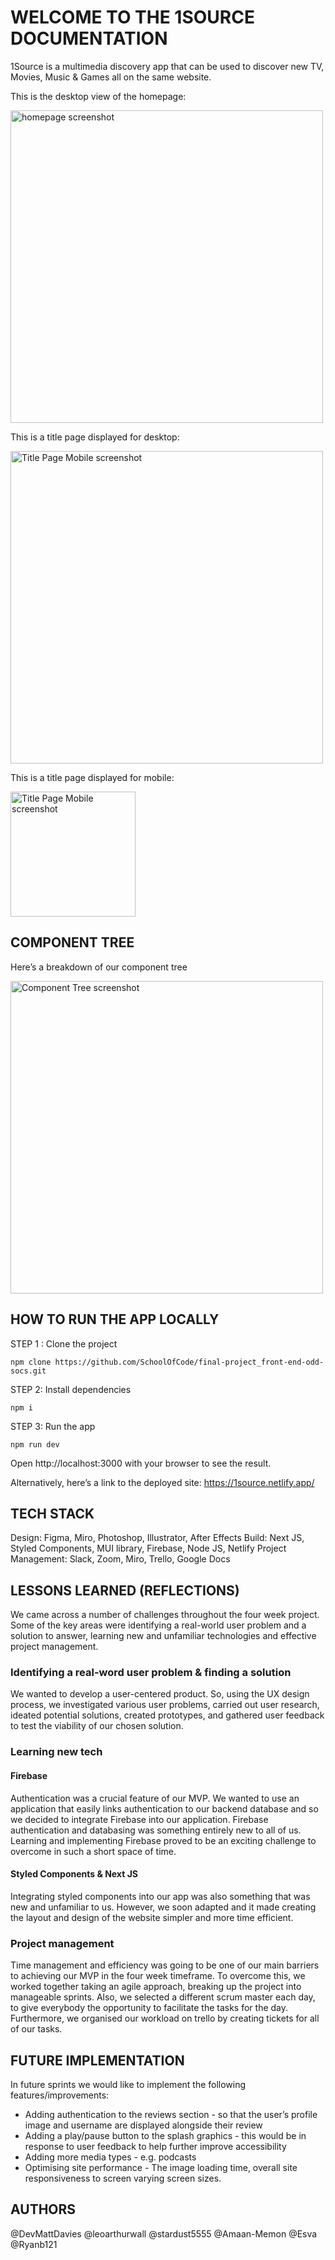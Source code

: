 # WELCOME TO THE 1SOURCE DOCUMENTATION

1Source is a multimedia discovery app that can be used to discover new TV, Movies, Music & Games all on the same website. 

This is the desktop view of the homepage:


<img src="./public/assets/readmeImages/HomepageDesktop.png" alt="homepage screenshot" width="500px" />

This is a title page displayed for desktop:


<img src="./public/assets/readmeImages/TitleDesktop.png" alt="Title Page Mobile screenshot" width="500px" />

This is a title page displayed for mobile:


<img src="./public/assets/readmeImages/TitleMobile.png" alt="Title Page Mobile screenshot" width="200px" />
 

## COMPONENT TREE

Here’s a breakdown of our component tree

<img src="./public/assets/readmeImages/ComponentTree.png" alt="Component Tree screenshot" width="500px" />


## HOW TO RUN THE APP LOCALLY

STEP 1 : Clone the project
```
npm clone https://github.com/SchoolOfCode/final-project_front-end-odd-socs.git
```

STEP 2: Install dependencies
```
npm i
```
STEP 3: Run the app
```
npm run dev
```
Open http://localhost:3000 with your browser to see the result.

Alternatively, here’s a link to the deployed site:
https://1source.netlify.app/ 


## TECH STACK

Design: Figma, Miro, Photoshop, Illustrator, After Effects
Build: Next JS, Styled Components, MUI library, Firebase, Node JS, Netlify
Project Management: Slack, Zoom, Miro, Trello, Google Docs


## LESSONS LEARNED (REFLECTIONS)

We came across a number of challenges throughout the four week project. Some of the key areas were identifying a real-world user problem and a solution to answer, learning new and unfamiliar technologies and effective project management. 

### Identifying a real-word user problem & finding a solution

We wanted to develop a user-centered product. So, using the UX design process, we investigated various user problems, carried out user research, ideated potential solutions, created prototypes, and gathered user feedback to test the viability of our chosen solution.

### Learning new tech

#### Firebase
Authentication was a crucial feature of our MVP. We wanted to use an application that easily links authentication to our backend database and so we decided to integrate Firebase into our application. Firebase authentication and databasing was something entirely new to all of us. Learning and implementing Firebase proved to be an exciting challenge to overcome in such a short space of time. 

#### Styled Components & Next JS
Integrating styled components into our app was also something that was new and unfamiliar to us. However, we soon adapted and it made creating the layout and design of the website simpler and more time efficient. 


### Project management

Time management and efficiency was going to be one of our main barriers to achieving our MVP in the four week timeframe. To overcome this, we worked together taking an agile approach, breaking up the project into manageable sprints. Also, we selected a different scrum master each day, to give everybody the opportunity to facilitate the tasks for the day. Furthermore, we organised our workload on trello by creating tickets for all of our tasks.


## FUTURE IMPLEMENTATION

In future sprints we would like to implement the following features/improvements:
- Adding authentication to the reviews section - so that the user’s profile image and username are displayed alongside their review
- Adding a play/pause button to the splash graphics - this would be in response to user feedback to help further improve accessibility
- Adding more media types -  e.g. podcasts 
- Optimising site performance - The image loading time, overall site responsiveness to screen varying screen sizes.


## AUTHORS

@DevMattDavies
@leoarthurwall
@stardust5555
@Amaan-Memon
@Esva
@Ryanb121
